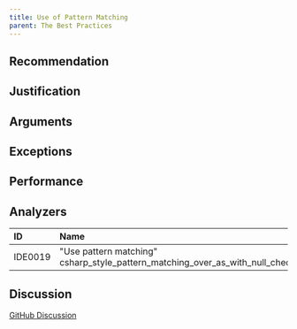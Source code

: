 ```yaml
---
title: Use of Pattern Matching
parent: The Best Practices
---
```


## Recommendation

## Justification

## Arguments

## Exceptions

## Performance

## Analyzers

| ID | Name | Value
|:-|:-|:-|
| IDE0019 | "Use pattern matching"<br>csharp_style_pattern_matching_over_as_with_null_check | |

## Discussion

[GitHub Discussion]()